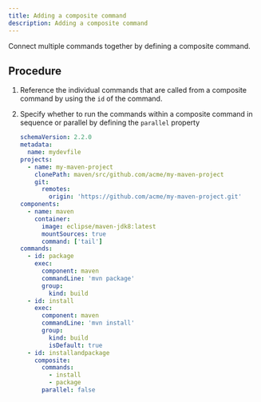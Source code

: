 ```yaml
---
title: Adding a composite command
description: Adding a composite command
---
```


Connect multiple commands together by defining a composite command.

## Procedure

1. Reference the individual commands that are called from a composite
    command by using the `id` of the command.

2. Specify whether to run the commands within a composite command in
    sequence or parallel by defining the `parallel` property

    ```yaml {% filename="devfile.yaml" %}
    schemaVersion: 2.2.0
    metadata:
      name: mydevfile
    projects:
      - name: my-maven-project
        clonePath: maven/src/github.com/acme/my-maven-project
        git:
          remotes:
            origin: 'https://github.com/acme/my-maven-project.git'
    components:
      - name: maven
        container:
          image: eclipse/maven-jdk8:latest
          mountSources: true
          command: ['tail']
    commands:
      - id: package
        exec:
          component: maven
          commandLine: 'mvn package'
          group:
            kind: build
      - id: install
        exec:
          component: maven
          commandLine: 'mvn install'
          group:
            kind: build
            isDefault: true
      - id: installandpackage
        composite:
          commands:
            - install
            - package
          parallel: false
    ```
